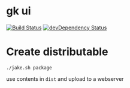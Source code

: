 # gk ui
[![Build Status](https://travis-ci.org/axelhodler/gk.svg?branch=master)](https://travis-ci.org/axelhodler/gk)
[![devDependency Status](https://david-dm.org/axelhodler/gk/dev-status.svg)](https://david-dm.org/axelhodler/gk#info=devDependencies)

# Create distributable

    ./jake.sh package

use contents in `dist` and upload to a webserver